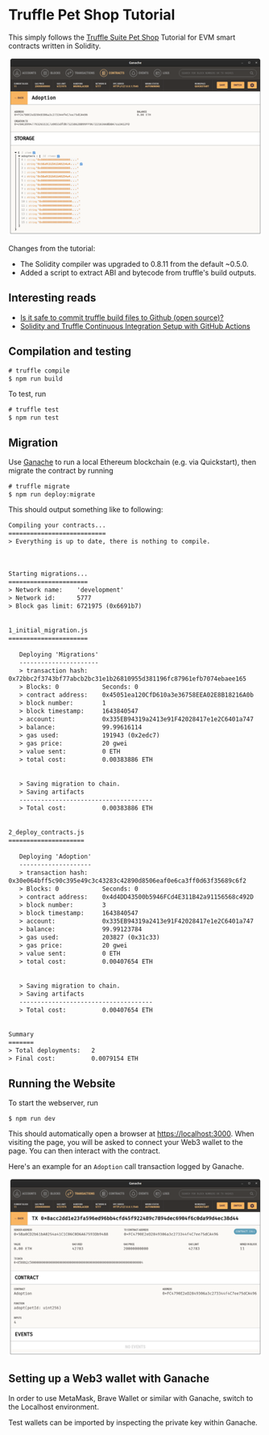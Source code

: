 # Truffle Pet Shop Tutorial

This simply follows the [Truffle Suite Pet Shop](https://trufflesuite.com/tutorial/index.html)
Tutorial for EVM smart contracts written in Solidity.

![Ganache: Adoption contract after two interactions](docs/ganache-adoption-contract.png)

Changes from the tutorial:

- The Solidity compiler was upgraded to 0.8.11 from the default ~0.5.0.
- Added a script to extract ABI and bytecode from truffle's build outputs.

## Interesting reads

- [Is it safe to commit truffle build files to Github (open source)?](https://ethereum.stackexchange.com/questions/66284/is-it-safe-to-commit-truffle-build-files-to-github-open-source)
- [Solidity and Truffle Continuous Integration Setup with GitHub Actions](https://limcheekin.medium.com/solidity-and-truffle-continuous-integration-setup-with-github-actions-221149eabcca)

## Compilation and testing

```console
# truffle compile
$ npm run build
```

To test, run

```console
# truffle test
$ npm run test
```

## Migration

Use [Ganache] to run a local Ethereum blockchain (e.g. via Quickstart),
then migrate the contract by running

```console
# truffle migrate
$ npm run deploy:migrate
```

This should output something like to following:

```
Compiling your contracts...
===========================
> Everything is up to date, there is nothing to compile.



Starting migrations...
======================
> Network name:    'development'
> Network id:      5777
> Block gas limit: 6721975 (0x6691b7)


1_initial_migration.js
======================

   Deploying 'Migrations'
   ----------------------
   > transaction hash:    0x72bbc2f3743bf77abcb2bc31e1b26810955d381196fc87961efb7074ebaee165
   > Blocks: 0            Seconds: 0
   > contract address:    0x45051ea120CfD610a3e36758EEA02E8B18216A0b
   > block number:        1
   > block timestamp:     1643840547
   > account:             0x335EB94319a2413e91F42028417e1e2C6401a747
   > balance:             99.99616114
   > gas used:            191943 (0x2edc7)
   > gas price:           20 gwei
   > value sent:          0 ETH
   > total cost:          0.00383886 ETH


   > Saving migration to chain.
   > Saving artifacts
   -------------------------------------
   > Total cost:          0.00383886 ETH


2_deploy_contracts.js
=====================

   Deploying 'Adoption'
   --------------------
   > transaction hash:    0x30e064bff5c90c395e49c3c43283c42890d8506eaf0e6ca3ff0d63f35689c6f2
   > Blocks: 0            Seconds: 0
   > contract address:    0x4d4DD43500b5946FCd4E311B42a91156568c492D
   > block number:        3
   > block timestamp:     1643840547
   > account:             0x335EB94319a2413e91F42028417e1e2C6401a747
   > balance:             99.99123784
   > gas used:            203827 (0x31c33)
   > gas price:           20 gwei
   > value sent:          0 ETH
   > total cost:          0.00407654 ETH


   > Saving migration to chain.
   > Saving artifacts
   -------------------------------------
   > Total cost:          0.00407654 ETH


Summary
=======
> Total deployments:   2
> Final cost:          0.0079154 ETH
```

## Running the Website

To start the webserver, run

```console
$ npm run dev
```

This should automatically open a browser at [https://localhost:3000](https://localhost:3000). 
When visiting the page, you will be asked to connect your
Web3 wallet to the page. You can then interact with the contract.

Here's an example for an `Adoption` call transaction logged by Ganache. 

![Ganache: Adoption wallet transaction](docs/ganache-transaction.png)

## Setting up a Web3 wallet with Ganache

In order to use MetaMask, Brave Wallet or similar
with Ganache, switch to the Localhost environment.

Test wallets can be imported by inspecting the private key
within Ganache.

[Ganache]: https://trufflesuite.com/ganache